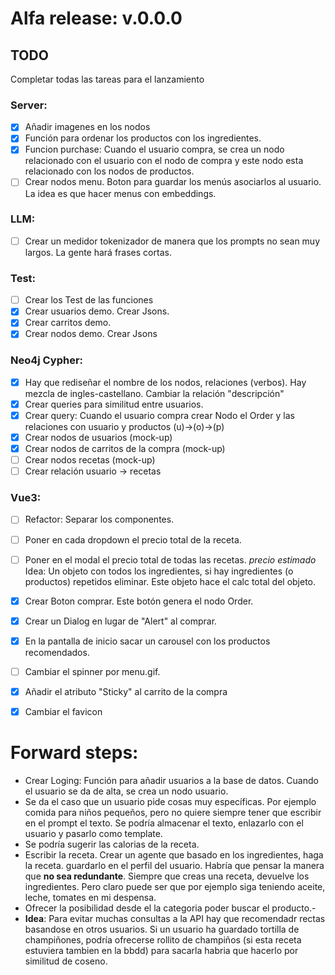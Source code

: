 # Alfa release: v.0.0.0
## TODO

Completar todas las tareas para el lanzamiento

### Server:
- [X] Añadir imagenes en los nodos
- [X] Función para ordenar los productos con los ingredientes.
- [X] Funcion purchase: Cuando el usuario compra, se crea un nodo relacionado con el usuario con el nodo de compra y este nodo esta relacionado con los nodos de productos.
- [ ] Crear nodos menu. Boton para guardar los menús asociarlos al usuario. La idea es que hacer menus con embeddings. 

### LLM:
- [ ] Crear un medidor tokenizador de manera que los prompts no sean muy largos. La gente hará frases cortas. 

### Test:
- [ ] Crear los Test de las funciones
- [X] Crear usuarios demo. Crear Jsons.
- [X] Crear carritos demo. 
- [X] Crear nodos demo. Crear Jsons

### Neo4j Cypher:
- [X] Hay que rediseñar el nombre de los nodos, relaciones (verbos). Hay mezcla de ingles-castellano. Cambiar la relación "descripción"
- [X] Crear queries para similitud entre usuarios.
- [X] Crear query: Cuando el usuario compra crear Nodo el Order y las relaciones con usuario y productos (u)->(o)->(p)
- [X] Crear nodos de usuarios (mock-up)
- [X] Crear nodos de carritos de la compra (mock-up)
- [ ] Crear nodos recetas (mock-up)
- [ ] Crear relación usuario -> recetas

### Vue3:
- [ ] Refactor: Separar los componentes.
- [ ] Poner en cada dropdown el precio total de la receta.
- [ ] Poner en el modal el precio total de todas las recetas. *precio estimado* Idea: Un objeto con todos los ingredientes, si hay ingredientes (o productos) repetidos eliminar. Este objeto hace el calc total del objeto.
- [X] Crear Boton comprar. Este botón genera el nodo Order.
- [X] Crear un Dialog en lugar de "Alert" al comprar.
- [X] En la pantalla de inicio sacar un carousel con los productos recomendados.
- [ ] Cambiar el spinner por menu.gif.
- [X] Añadir el atributo "Sticky" al carrito de la compra
- [X] Cambiar el favicon


# Forward steps:
- Crear Loging: Función para añadir usuarios a la base de datos. Cuando el usuario se da de alta, se crea un nodo usuario.
- Se da el caso que un usuario pide cosas muy específicas. Por ejemplo comida para niños pequeños, pero no quiere siempre tener que escribir en el prompt el texto. Se podría almacenar el texto, enlazarlo con el usuario y pasarlo como template.
- Se podría sugerir las calorias de la receta.
- Escribir la receta. Crear un agente que basado en los ingredientes, haga la receta. guardarlo en el perfil del usuario.
Habría que pensar la manera que **no sea redundante**. Siempre que creas una receta, devuelve los ingredientes. Pero claro puede ser que por ejemplo siga teniendo aceite, leche, tomates en mi despensa.
- Ofrecer la posibilidad desde el la categoria poder buscar el producto.-
- **Idea**: Para evitar muchas consultas a la API hay que recomendadr rectas basandose en otros usuarios. Si un usuario ha guardado tortilla de champiñones, podría ofrecerse rollito de champiños (si esta receta estuviera tambien en la bbdd) para sacarla habria que hacerlo por similitud de coseno. 
